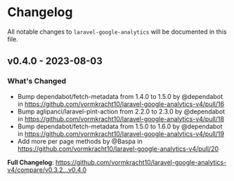# Changelog

All notable changes to `laravel-google-analytics` will be documented in this file.

## v0.4.0 - 2023-08-03

### What's Changed

- Bump dependabot/fetch-metadata from 1.4.0 to 1.5.0 by @dependabot in https://github.com/vormkracht10/laravel-google-analytics-v4/pull/16
- Bump aglipanci/laravel-pint-action from 2.2.0 to 2.3.0 by @dependabot in https://github.com/vormkracht10/laravel-google-analytics-v4/pull/18
- Bump dependabot/fetch-metadata from 1.5.0 to 1.6.0 by @dependabot in https://github.com/vormkracht10/laravel-google-analytics-v4/pull/19
- Add more per page methods by @Baspa in https://github.com/vormkracht10/laravel-google-analytics-v4/pull/20

**Full Changelog**: https://github.com/vormkracht10/laravel-google-analytics-v4/compare/v0.3.2...v0.4.0
